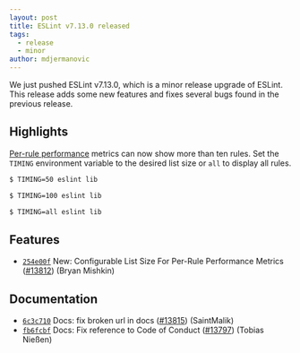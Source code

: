 ```yaml
---
layout: post
title: ESLint v7.13.0 released
tags:
  - release
  - minor
author: mdjermanovic
---
```


We just pushed ESLint v7.13.0, which is a minor release upgrade of ESLint. This release adds some new features and fixes several bugs found in the previous release.


## Highlights

[Per-rule performance](https://eslint.org/docs/developer-guide/working-with-rules#per-rule-performance) metrics can now show more than ten rules. Set the `TIMING` environment variable to the desired list size or `all` to display all rules.

```bash
$ TIMING=50 eslint lib

$ TIMING=100 eslint lib

$ TIMING=all eslint lib
```


## Features


* [`254e00f`](https://github.com/eslint/eslint/commit/254e00fea8745ff5a8bcc8cb874fcfd02996d81b) New: Configurable List Size For Per-Rule Performance Metrics ([#13812](https://github.com/eslint/eslint/issues/13812)) (Bryan Mishkin)








## Documentation


* [`6c3c710`](https://github.com/eslint/eslint/commit/6c3c710ade7cd8654990f1adb55b58f038eab92d) Docs: fix broken url in docs ([#13815](https://github.com/eslint/eslint/issues/13815)) (SaintMalik)
* [`fb6fcbf`](https://github.com/eslint/eslint/commit/fb6fcbfe0a8c41b92f0a33ab90f159037bd195e2) Docs: Fix reference to Code of Conduct ([#13797](https://github.com/eslint/eslint/issues/13797)) (Tobias Nießen)








